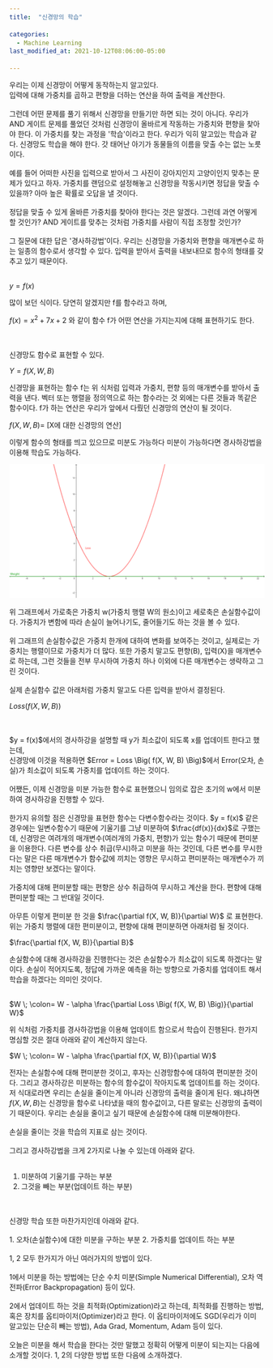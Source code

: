```yaml
---
title:  "신경망의 학습"

categories:
  - Machine Learning 
last_modified_at: 2021-10-12T08:06:00-05:00

---
```




우리는 이제 신경망이 어떻게 동작하는지 알고있다.
<br/>
입력에 대해 가중치를 곱하고 편향을 더하는 연산을 하여 출력을 계산한다.
<br/>
<br/>
그런데 어떤 문제를 풀기 위해서 신경망을 만들기만 하면 되는 것이 아니다.
우리가 AND 게이트 문제를 풀었던 것처럼 신경망이 올바르게 작동하는 가중치와 편향을 찾아야 한다.
이 가중치를 찾는 과정을 '학습'이라고 한다.
우리가 익히 알고있는 학습과 같다.
신경망도 학습을 해야 한다.
갓 태어난 아기가 동물들의 이름을 맞출 수는 없는 노릇이다.
<br/>
<br/>
예를 들어 어떠한 사진을 입력으로 받아서 그 사진이 강아지인지 고양이인지 맞추는 문제가 있다고 하자.
가중치를 랜덤으로 설정해놓고 신경망을 작동시키면 정답을 맞출 수 있을까?
아마 높은 확률로 오답을 낼 것이다.
<br/>
<br/>
정답을 맞출 수 있게 올바른 가중치를 찾아야 한다는 것은 알겠다.
그런데 과연 어떻게 할 것인가?
AND 게이트를 맞추는 것처럼 가중치를 사람이 직접 조정할 것인가?
<br/>
<br/>
그 질문에 대한 답은 '경사하강법'이다.
우리는 신경망을 가중치와 편향을 매개변수로 하는 일종의 함수로서 생각할 수 있다.
입력을 받아서 출력을 내보내므로 함수의 형태를 갖추고 있기 때문이다.
<br/>
<br/>

$y = f(x)$

많이 보던 식이다.
당연히 알겠지만 f를 함수라고 하며,

$f(x) = x^2 + 7x + 2$ 와 같이 함수 f가 어떤 연산을 가지는지에 대해 표현하기도 한다.

<br/>
<br/>
신경망도 함수로 표현할 수 있다.

$Y = f(X, W, B)$

신경망을 표현하는 함수 f는 위 식처럼 입력과 가중치, 편향 등의 매개변수를 받아서 출력을 낸다.
벡터 또는 행렬을 정의역으로 하는 함수라는 것 외에는 다른 것들과 똑같은 함수이다.
f가 하는 연산은 우리가 앞에서 다뤘던 신경망의 연산이 될 것이다.

$f(X, W, B) =$ [X에 대한 신경망의 연산]

이렇게 함수의 형태를 띄고 있으므로 미분도 가능하다
미분이 가능하다면 경사하강법을 이용해 학습도 가능하다.

![](/assets/image/loss_weight.png)

위 그래프에서 가로축은 가중치 w(가중치 행렬 W의 원소)이고 세로축은 손실함수값이다.
가중치가 변함에 따라 손실이 늘어나기도, 줄어들기도 하는 것을 볼 수 있다.
<br/>
<br/>
위 그래프의 손실함수값은 가중치 한개에 대하여 변화를 보여주는 것이고, 실제로는 가중치는 행렬이므로 가중치가 더 많다.
또한 가중치 말고도 편향(B), 입력(X)을 매개변수로 하는데, 그런 것들을 전부 무시하여 가중치 하나 이외에 다른 매개변수는 생략하고 그린 것이다.
<br/>
<br/>
실제 손실함수 값은 아래처럼 가중치 말고도 다른 입력을 받아서 결정된다.

$Loss \Big( f(X, W, B) \Big)$ 


<br/>
<br/>
$y = f(x)$에서의 경사하강을 설명할 때 y가 최소값이 되도록 x를 업데이트 한다고 했는데,
<br/>
신경망에 이것을 적용하면 $Error = Loss \Big( f(X, W, B) \Big)$에서 Error(오차, 손실)가 최소값이 되도록 가중치를 업데이트 하는 것이다.
<br/>
<br/>
어쨌든, 이제 신경망을 미분 가능한 함수로 표현했으니 임의로 잡은 초기의 w에서 미분하여 경사하강을 진행할 수 있다.
<br/>
<br/>
한가지 유의할 점은 신경망을 표현한 함수는 다변수함수라는 것이다.
$y = f(x)$ 같은 경우에는 일변수함수기 때문에 기울기를 그냥 미분하여 $\frac{df(x)}{dx}$로 구했는데,
신경망은 여려개의 매개변수(여러개의 가중치, 편향)가 있는 함수기 때문에 편미분을 이용한다.
다른 변수를 상수 취급(무시)하고 미분을 하는 것인데,
다른 변수를 무시한다는 말은 다른 매개변수가 함수값에 끼치는 영향은 무시하고 편미분하는 매개변수가 끼치는 영향만 보겠다는 말이다.
<br/>
<br/>
가중치에 대해 편미분할 때는 편향은 상수 취급하여 무시하고 계산을 한다.
편향에 대해 편미분할 때는 그 반대일 것이다.
<br/>
<br/>
아무튼 이렇게 편미분 한 것을 $\frac{\partial f(X, W, B)}{\partial W}$ 로 표현한다. 
위는 가중치 행렬에 대한 편미분이고, 편향에 대해 편미분하면 아래처럼 될 것이다.

$\frac{\partial f(X, W, B)}{\partial B}$ 

손실함수에 대해 경사하강을 진행한다는 것은 손실함수가 최소값이 되도록 하겠다는 말이다.
손실이 적어지도록, 정답에 가까운 예측을 하는 방향으로 가중치를 업데이트 해서 학습을 하겠다는 의미인 것이다.
<br/>
<br/>

$W \; \colon= W - \alpha \frac{\partial Loss \Big( f(X, W, B) \Big)}{\partial W}$

위 식처럼 가중치를 경사하강법을 이용해 업데이트 함으로서 학습이 진행된다.
한가지 명심할 것은 절대 아래와 같이 계산하지 않는다.

$W \; \colon= W - \alpha \frac{\partial f(X, W, B)}{\partial W}$

전자는 손실함수에 대해 편미분한 것이고, 후자는 신경망함수에 대하여 편미분한 것이다.
그리고 경사하강은 미분하는 함수의 함수값이 작아지도록 업데이트를 하는 것이다.
저 식대로라면 우리는 손실을 줄이는게 아니라 신경망의 출력을 줄이게 된다.
왜냐하면 $f(X, W, B)$는 신경망을 함수로 나타냈을 때의 함수값이고, 다른 말로는 신경망의 출력이기 때문이다.
우리는 손실을 줄이고 싶기 때문에 손실함수에 대해 미분해야한다.
<br/>
<br/>
손실을 줄이는 것을 학습의 지표로 삼는 것이다.
<br/>
<br/>
그리고 경사하강법을 크게 2가지로 나눌 수 있는데 아래와 같다.
<br/>
<br/>
1. 미분하여 기울기를 구하는 부분
2. 그것을 빼는 부분(업데이트 하는 부분)
<br/>
<br/>
신경망 학습 또한 마찬가지인데 아래와 같다.
<br/>
<br/>
1. 오차(손실함수)에 대한 미분을 구하는 부분
2. 가중치를 업데이트 하는 부분
<br/>
<br/>
1, 2 모두 한가지가 아닌 여러가지의 방법이 있다.
<br/>
<br/>
1에서 미분을 하는 방법에는 단순 수치 미분(Simple Numerical Differential), 오차 역전파(Error Backpropagation) 등이 있다.
<br/>
<br/>
2에서 업데이트 하는 것을 최적화(Optimization)라고 하는데, 최적화를 진행하는 방법, 혹은 장치를 옵티마이저(Optimizer)라고 한다.
이 옵티마이저에도 SGD(우리가 이미 알고있는 단순히 빼는 방법), Ada Grad, Momentum, Adam 등이 있다.
<br/>
<br/>
오늘은 미분을 해서 학습을 한다는 것만 말했고 정확히 어떻게 미분이 되는지는 다음에 소개할 것이다.
1, 2의 다양한 방법 또한 다음에 소개하겠다.









